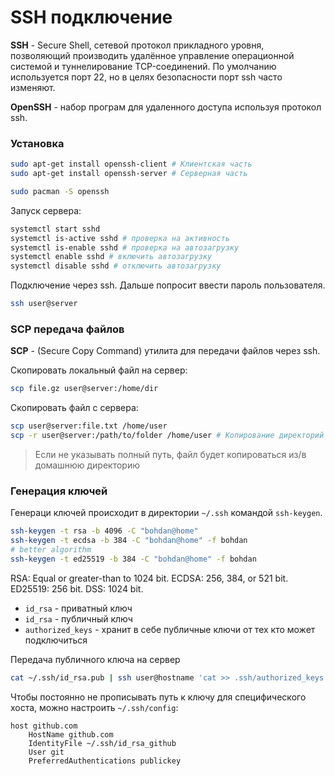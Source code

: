 # SSH подключение

**SSH** - Secure Shell, сетевой протокол прикладного уровня, позволяющий производить удалённое управление операционной системой и туннелирование TCP-соединений. По умолчанию используется порт 22, но в целях безопасности порт ssh часто изменяют.

**OpenSSH** - набор програм для удаленного доступа используя протокол ssh.

### Установка

```bash
sudo apt-get install openssh-client # Клиентская часть
sudo apt-get install openssh-server # Серверная часть

sudo pacman -S openssh
```

Запуск сервера:
```bash
systemctl start sshd
systemctl is-active sshd # проверка на активность
systemctl is-enable sshd # проверка на автозагрузку
systemctl enable sshd # включить автозагрузку
systemctl disable sshd # отключить автозагрузку
```


Подключение через ssh. Дальше попросит ввести пароль пользователя.
```bash
ssh user@server
```

### SCP передача файлов

**SCP** - (Secure Copy Command) утилита для передачи файлов через ssh.

Скопировать локальный файл на сервер:
```bash
scp file.gz user@server:/home/dir
```
Скопировать файл с сервера:
```bash
scp user@server:file.txt /home/user
scp -r user@server:/path/to/folder /home/user # Копирование директорий
```

> Если не указывать полный путь, файл будет копироваться из/в домашнюю директорию

### Генерация ключей

Генераци ключей происходит в директории `~/.ssh` командой `ssh-keygen`.
```bash
ssh-keygen -t rsa -b 4096 -C "bohdan@home"
ssh-keygen -t ecdsa -b 384 -C "bohdan@home" -f bohdan
# better algorithm
ssh-keygen -t ed25519 -b 384 -C "bohdan@home" -f bohdan 
```

RSA: Equal or greater-than to 1024 bit.
ECDSA: 256, 384, or 521 bit.
ED25519: 256 bit.
DSS: 1024 bit.

* `id_rsa` - приватный ключ
* `id_rsa` - публичный ключ
* `authorized_keys` - хранит в себе публичные ключи от тех кто может подключиться

Передача публичного ключа на сервер
```bash
cat ~/.ssh/id_rsa.pub | ssh user@hostname 'cat >> .ssh/authorized_keys'
```

Чтобы постоянно не прописывать путь к ключу для специфического хоста, можно настроить `~/.ssh/config`:
```
host github.com
	HostName github.com
	IdentityFile ~/.ssh/id_rsa_github
	User git
	PreferredAuthentications publickey
```